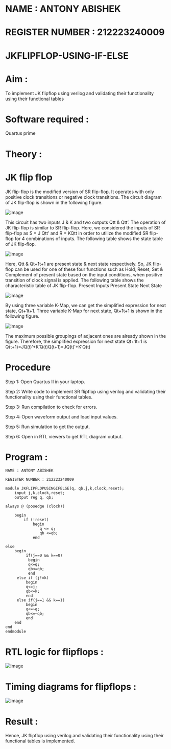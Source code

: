 # NAME : ANTONY ABISHEK

# REGISTER NUMBER : 212223240009

# JKFLIPFLOP-USING-IF-ELSE

# Aim :

To implement  JK flipflop using verilog and validating their functionality using their functional tables

# Software required :

Quartus prime

# Theory :

# JK flip flop

JK flip-flop is the modified version of SR flip-flop. It operates with only positive clock transitions or negative clock transitions. The circuit diagram of JK flip-flop is shown in the following figure.

![image](https://github.com/user-attachments/assets/e6eeb997-000d-470e-890a-bc93349b9eeb)

This circuit has two inputs J & K and two outputs Qtt & Qtt’. The operation of JK flip-flop is similar to SR flip-flop. Here, we considered the inputs of SR flip-flop as S = J Qtt’ and R = KQtt in order to utilize the modified SR flip-flop for 4 combinations of inputs. The following table shows the state table of JK flip-flop.

![image](https://github.com/user-attachments/assets/5ea07395-0981-4cb4-b19f-138e6e776f3b)

Here, Qtt & Qt+1t+1 are present state & next state respectively. So, JK flip-flop can be used for one of these four functions such as Hold, Reset, Set & Complement of present state based on the input conditions, when positive transition of clock signal is applied. The following table shows the characteristic table of JK flip-flop. Present Inputs Present State Next State
 
![image](https://github.com/user-attachments/assets/775f1b63-9dce-4f3c-afbe-16e6615f295b)

By using three variable K-Map, we can get the simplified expression for next state, Qt+1t+1. Three variable K-Map for next state, Qt+1t+1 is shown in the following figure.
 
![image](https://github.com/user-attachments/assets/690c3a83-bbaa-479a-9581-592fad8c346e)

The maximum possible groupings of adjacent ones are already shown in the figure. Therefore, the simplified expression for next state Qt+1t+1 is Q(t+1)=JQ(t)′+K′Q(t)Q(t+1)=JQ(t)′+K′Q(t)

# Procedure

Step 1: Open Quartus II in your laptop.

Step 2: Write code to implement SR flipflop using verilog and validating their functionality using their functional tables.

Step 3: Run compilation to check for errors.

Step 4: Open waveform output and load input values.

Step 5: Run simulation to get the output.

Step 6: Open in RTL viewers to get RTL diagram output.

# Program :

```
NAME : ANTONY ABISHEK

REGISTER NUMBER : 212223240009

module JKFLIPFLOPUSINGIFELSE(q, qb,j,k,clock,reset);
    input j,k,clock,reset;
    output reg q, qb;
	 
always @ (posedge (clock))

    begin 
        if (!reset)
            begin
               q <= q;
               qb <=qb;
            end   
        
else
    begin
	     if(j==0 && k==0)
		  begin 
		  q<=q;
		  qb<=qb;
		  end
	 else if (j!=k)
	     begin
	     q<=j;
	     qb<=k;
	     end	 
	 else if(j==1 && k==1)
	     begin
	     q<=~q;
	     qb<=~qb;
	     end
    end
end
endmodule
```

# RTL logic for flipflops :

![image](https://github.com/user-attachments/assets/000f8324-2160-4b25-8ec7-b4e676bf5c89)

# Timing diagrams for flipflops :

![image](https://github.com/user-attachments/assets/ccebb3ec-bd0c-400c-9c17-a6020bbafd76)

# Result :

Hence, JK flipflop using verilog and validating their functionality using their functional tables is implemented.
